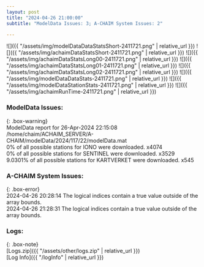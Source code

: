 ```yaml
---
layout: post
title: "2024-04-26 21:00:00"
subtitle: "ModelData Issues: 3; A-CHAIM System Issues: 2"

---
```


![]({{ "/assets/img/modelDataDataStatsShort-2411721.png" | relative_url }})
![]({{ "/assets/img/achaimDataStatsShort-2411721.png" | relative_url }})
![]({{ "/assets/img/achaimDataStatsLong00-2411721.png" | relative_url }})
![]({{ "/assets/img/achaimDataStatsLong01-2411721.png" | relative_url }})
![]({{ "/assets/img/achaimDataStatsLong02-2411721.png" | relative_url }})
![]({{ "/assets/img/modelDataDataStats-2411721.png" | relative_url }})
![]({{ "/assets/img/modelDataStationStats-2411721.png" | relative_url }})
![]({{ "/assets/img/achaimRunTime-2411721.png" | relative_url }})


### ModelData Issues:  
  
{: .box-warning}  
 ModelData report for 26-Apr-2024 22:15:08   
 /home/chaim/ACHAIM_SERVER/A-CHAIM/modelData/2024/117/22/modelData.mat   
 0% of all possible stations for IONO were downloaded. x4074   
 0% of all possible stations for SENTINEL were downloaded. x3529   
 9.0301% of all possible stations for KARTVERKET were downloaded. x545   
  
### A-CHAIM System Issues:  
  
{: .box-error}  
2024-04-26 20:28:14 The logical indices contain a true value outside of the array bounds.  
2024-04-26 21:28:31 The logical indices contain a true value outside of the array bounds.  

### Logs:  
  
{: .box-note}  
[Logs.zip]({{ "/assets/other/logs.zip" | relative_url }})  
[Log Info]({{ "/logInfo" | relative_url }})  

